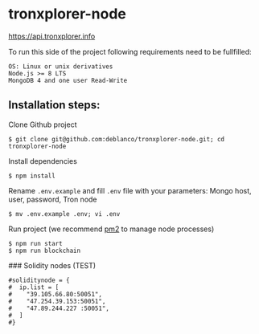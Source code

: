 # tronxplorer-node

https://api.tronxplorer.info

To run this side of the project following requirements need to be fullfilled:
```
OS: Linux or unix derivatives
Node.js >= 8 LTS
MongoDB 4 and one user Read-Write
```

## Installation steps:

Clone Github project
```
$ git clone git@github.com:deblanco/tronxplorer-node.git; cd tronxplorer-node
```

Install dependencies 
```
$ npm install
```

Rename ```.env.example``` and fill ```.env``` file with your parameters: Mongo host, user, password, Tron node
```
$ mv .env.example .env; vi .env
```

Run project (we recommend [pm2](https://github.com/Unitech/pm2) to manage node processes)
```
$ npm run start
$ npm run blockchain
```

### Solidity nodes (TEST)

```
#soliditynode = {
#  ip.list = [
#    "39.105.66.80:50051",
#    "47.254.39.153:50051",
#    "47.89.244.227 :50051",
#  ]
#}
```
